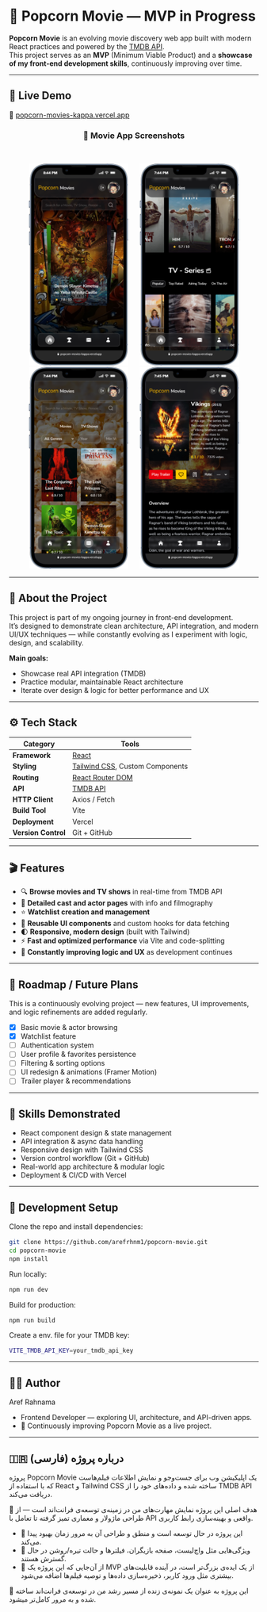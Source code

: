 # 🍿 Popcorn Movie — MVP in Progress

**Popcorn Movie** is an evolving movie discovery web app built with modern React practices and powered by the [TMDB API](https://www.themoviedb.org/documentation/api).  
This project serves as an **MVP** (Minimum Viable Product) and a **showcase of my front-end development skills**, continuously improving over time.

---

## 🚀 Live Demo
🔗 [popcorn-movies-kappa.vercel.app](https://popcorn-movies-kappa.vercel.app/)

<h3 align="center">📱 Movie App Screenshots</h3>

<br/>

<p align="center">
  <img src="src/assets/screen6.png" width="200" hspace="10"/>
  <img src="src/assets/screen5.png" width="200" hspace="10"/>
  <img src="src/assets/screen4.png" width="200" hspace="10"/>
  <img src="src/assets/screen3.png" width="200" hspace="10"/>
</p>

---

## 🧠 About the Project
This project is part of my ongoing journey in front-end development.  
It’s designed to demonstrate clean architecture, API integration, and modern UI/UX techniques — while constantly evolving as I experiment with logic, design, and scalability.

**Main goals:**
- Showcase real API integration (TMDB)
- Practice modular, maintainable React architecture
- Iterate over design & logic for better performance and UX

---

## ⚙️ Tech Stack

| Category | Tools |
|-----------|--------|
| **Framework** | [React](https://reactjs.org/) |
| **Styling** | [Tailwind CSS](https://tailwindcss.com/), Custom Components |
| **Routing** | [React Router DOM](https://reactrouter.com/) |
| **API** | [TMDB API](https://developer.themoviedb.org/docs) |
| **HTTP Client** | Axios / Fetch |
| **Build Tool** | Vite |
| **Deployment** | Vercel |
| **Version Control** | Git + GitHub |

---

## 🎬 Features
- 🔍 **Browse movies and TV shows** in real-time from TMDB API  
- 🧠 **Detailed cast and actor pages** with info and filmography  
- ⭐ **Watchlist creation and management**  
- 🧩 **Reusable UI components** and custom hooks for data fetching  
- 🌓 **Responsive, modern design** (built with Tailwind)  
- ⚡ **Fast and optimized performance** via Vite and code-splitting  
- 🔄 **Constantly improving logic and UX** as development continues  

---

## 📅 Roadmap / Future Plans
This is a continuously evolving project — new features, UI improvements, and logic refinements are added regularly.

- [x] Basic movie & actor browsing  
- [x] Watchlist feature  
- [ ] Authentication system  
- [ ] User profile & favorites persistence  
- [ ] Filtering & sorting options  
- [ ] UI redesign & animations (Framer Motion)  
- [ ] Trailer player & recommendations  

---

## 🧰 Skills Demonstrated
- React component design & state management  
- API integration & async data handling  
- Responsive design with Tailwind CSS  
- Version control workflow (Git + GitHub)  
- Real-world app architecture & modular logic  
- Deployment & CI/CD with Vercel  

---

## 🧪 Development Setup

Clone the repo and install dependencies:

```bash
git clone https://github.com/arefrhnm1/popcorn-movie.git
cd popcorn-movie
npm install
```
Run locally:

```bash
npm run dev
```
Build for production:
```bash
npm run build
```
Create a env. file for your TMDB key:
```bash
VITE_TMDB_API_KEY=your_tmdb_api_key
```

---

## 🧑‍💻 Author
Aref Rahnama
- Frontend Developer — exploring UI, architecture, and API-driven apps.
- 📍 Continuously improving Popcorn Movie as a live project.


 ---

 ## 🇮🇷 درباره پروژه (فارسی)

پروژه Popcorn Movie یک اپلیکیشن وب برای جست‌وجو و نمایش اطلاعات فیلم‌هاست که با استفاده از React و Tailwind CSS ساخته شده و داده‌های خود را از TMDB API دریافت می‌کند.

🎯 هدف اصلی این پروژه نمایش مهارت‌های من در زمینه‌ی توسعه‌ی فرانت‌اند است — از طراحی ماژولار و معماری تمیز گرفته تا تعامل با API واقعی و بهینه‌سازی رابط کاربری.

- 🔹 این پروژه در حال توسعه است و منطق و طراحی آن به مرور زمان بهبود پیدا می‌کند.
- 🔹 ویژگی‌هایی مثل واچ‌لیست، صفحه بازیگران، فیلترها و حالت تیره/روشن در حال گسترش هستند.
- 🔹 از آن‌جایی که این پروژه یک MVP از یک ایده‌ی بزرگ‌تر است، در آینده قابلیت‌های بیشتری مثل ورود کاربر، ذخیره‌سازی داده‌ها و توصیه فیلم‌ها اضافه می‌شود.

🧩 این پروژه به عنوان یک نمونه‌ی زنده از مسیر رشد من در توسعه‌ی فرانت‌اند ساخته شده و به مرور کامل‌تر میشود.
